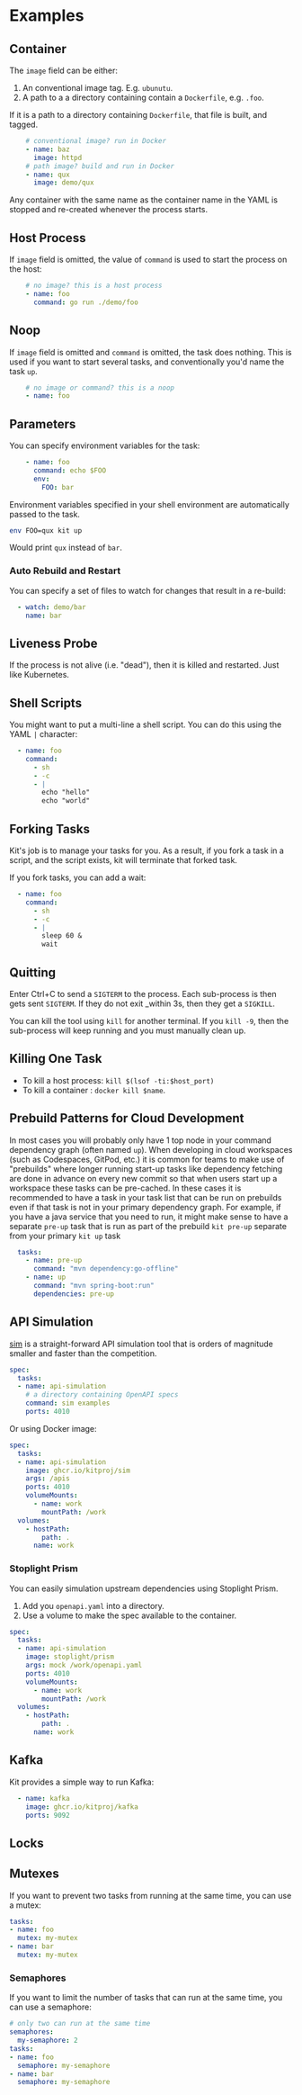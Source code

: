 # Examples

## Container

The `image` field can be either:

1. An conventional image tag. E.g. `ubunutu`.
2. A path to a a directory containing contain a `Dockerfile`, e.g. `.foo`.

If it is a path to a directory containing `Dockerfile`, that file is built, and tagged.

```yaml
    # conventional image? run in Docker
    - name: baz
      image: httpd
    # path image? build and run in Docker
    - name: qux
      image: demo/qux
```

Any container with the same name as the container name in the YAML is stopped and re-created whenever the process
starts.

## Host Process

If `image` field is omitted, the value of `command` is used to start the process on the host:

```yaml
    # no image? this is a host process
    - name: foo
      command: go run ./demo/foo 
```
## Noop

If `image` field is omitted and `command` is omitted, the task does nothing. This is used if you want to start several tasks, and conventionally you'd name the task `up`.

```yaml
    # no image or command? this is a noop
    - name: foo
```

## Parameters

You can specify environment variables for the task:

```yaml
    - name: foo
      command: echo $FOO
      env:
        FOO: bar
```

Environment variables specified in your shell environment are automatically passed to the task.

```bash
env FOO=qux kit up
```

Would print `qux` instead of `bar`.

### Auto Rebuild and Restart

You can specify a set of files to watch for changes that result in a re-build:

```yaml
  - watch: demo/bar
    name: bar
```        

## Liveness Probe

If the process is not alive (i.e. "dead"), then it is killed and restarted. Just like Kubernetes.

## Shell Scripts

You might want to put a multi-line a shell script. You can do this using the YAML `|` character: 

```yaml
  - name: foo
    command:
      - sh
      - -c
      - |
        echo "hello"
        echo "world"
```

## Forking Tasks

Kit's job is to manage your tasks for you. As a result, if you fork a task in a script, and the script exists, kit will terminate that forked task.

If you fork tasks, you can add a wait:

```yaml
  - name: foo
    command:
      - sh
      - -c
      - |
        sleep 60 &
        wait
```

## Quitting

Enter Ctrl+C to send a `SIGTERM` to the process. Each sub-process is then gets sent `SIGTERM`. If they do not exit
_within 3s, then they get a `SIGKILL`. 

You can kill the tool using `kill` for another terminal. If you `kill -9`, then the sub-process will keep
running and you must manually clean up.

## Killing One Task

* To kill a host process: `kill $(lsof -ti:$host_port)`
* To kill a container : `docker kill $name`.

## Prebuild Patterns for Cloud Development

In most cases you will probably only have 1 top node in your command dependency graph (often named `up`). When developing in cloud workspaces (such as Codespaces, GitPod, etc.) it is common for teams to make use of "prebuilds" where longer running start-up tasks like dependency fetching are done in advance on every new commit so that when users start up a workspace these tasks can be pre-cached. In these cases it is recommended to have a task in your task list that can be run on prebuilds even if that task is not in your primary dependency graph. For example, if you have a java service that you need to run, it might make sense to have a separate `pre-up` task that is run as part of the prebuild `kit pre-up` separate from your primary `kit up` task

```yaml
  tasks:
    - name: pre-up
      command: "mvn dependency:go-offline"
    - name: up
      command: "mvn spring-boot:run"
      dependencies: pre-up
```

## API Simulation

[sim](https://github.com/kitproj/sim) is a straight-forward API simulation tool that is orders of magnitude smaller and faster than the competition.

```yaml
spec:
  tasks:
  - name: api-simulation
    # a directory containing OpenAPI specs
    command: sim examples
    ports: 4010
```

Or using Docker image:

```yaml
spec:
  tasks:
  - name: api-simulation
    image: ghcr.io/kitproj/sim
    args: /apis
    ports: 4010
    volumeMounts:
      - name: work
        mountPath: /work
  volumes:
    - hostPath:
        path: .
      name: work
```

### Stoplight Prism

You can easily simulation upstream dependencies using Stoplight Prism. 

1. Add you `openapi.yaml` into a directory.
2. Use a volume to make the spec available to the container.

```yaml
spec:
  tasks:
  - name: api-simulation
    image: stoplight/prism
    args: mock /work/openapi.yaml
    ports: 4010
    volumeMounts:
      - name: work
        mountPath: /work
  volumes:
    - hostPath:
        path: .
      name: work
```

## Kafka

Kit provides a simple way to run Kafka:

```yaml
  - name: kafka
    image: ghcr.io/kitproj/kafka
    ports: 9092
```

## Locks

## Mutexes

If you want to prevent two tasks from running at the same time, you can use a mutex:

```yaml
tasks:
- name: foo
  mutex: my-mutex
- name: bar
  mutex: my-mutex
```

### Semaphores

If you want to limit the number of tasks that can run at the same time, you can use a semaphore:

```yaml
# only two can run at the same time
semaphores:
  my-semaphore: 2
tasks:
- name: foo
  semaphore: my-semaphore
- name: bar
  semaphore: my-semaphore
```